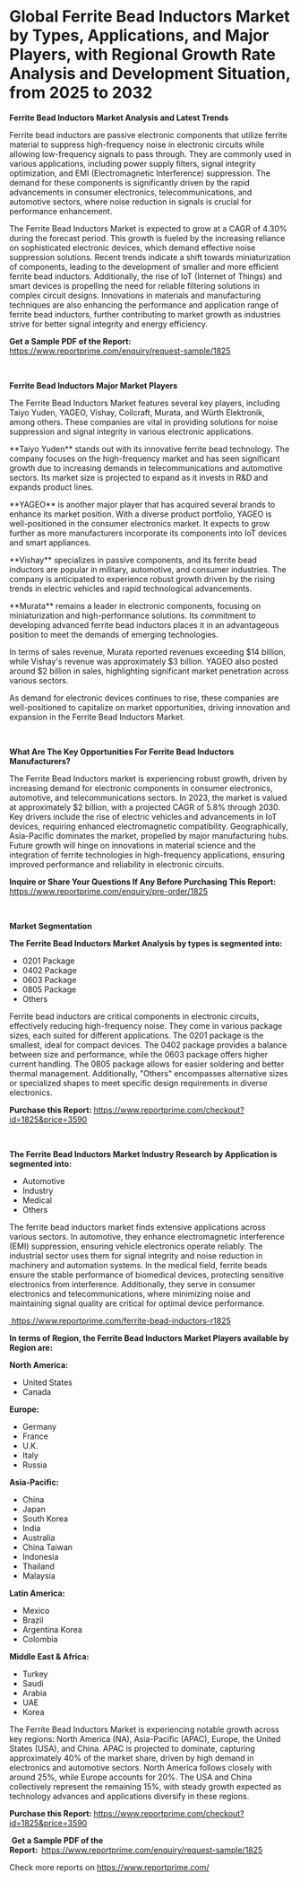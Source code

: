<p><h1>Global Ferrite Bead Inductors Market by Types, Applications, and Major Players, with Regional Growth Rate Analysis and Development Situation, from 2025 to 2032</h1></p><p><strong>Ferrite Bead Inductors Market Analysis and Latest Trends</strong></p>
<p><p>Ferrite bead inductors are passive electronic components that utilize ferrite material to suppress high-frequency noise in electronic circuits while allowing low-frequency signals to pass through. They are commonly used in various applications, including power supply filters, signal integrity optimization, and EMI (Electromagnetic Interference) suppression. The demand for these components is significantly driven by the rapid advancements in consumer electronics, telecommunications, and automotive sectors, where noise reduction in signals is crucial for performance enhancement.</p><p>The Ferrite Bead Inductors Market is expected to grow at a CAGR of 4.30% during the forecast period. This growth is fueled by the increasing reliance on sophisticated electronic devices, which demand effective noise suppression solutions. Recent trends indicate a shift towards miniaturization of components, leading to the development of smaller and more efficient ferrite bead inductors. Additionally, the rise of IoT (Internet of Things) and smart devices is propelling the need for reliable filtering solutions in complex circuit designs. Innovations in materials and manufacturing techniques are also enhancing the performance and application range of ferrite bead inductors, further contributing to market growth as industries strive for better signal integrity and energy efficiency.</p></p>
<p><strong>Get a Sample PDF of the Report:&nbsp;</strong> <a href="https://www.reportprime.com/enquiry/request-sample/1825?utm_campaign=3166&utm_medium=2&utm_source=Github&utm_content=ia&utm_term=18032025&utm_id=ferrite-bead-inductors">https://www.reportprime.com/enquiry/request-sample/1825</a></p>
<p>&nbsp;</p>
<p><strong>Ferrite Bead Inductors Major Market Players</strong></p>
<p><p>The Ferrite Bead Inductors Market features several key players, including Taiyo Yuden, YAGEO, Vishay, Coilcraft, Murata, and Würth Elektronik, among others. These companies are vital in providing solutions for noise suppression and signal integrity in various electronic applications.</p><p>**Taiyo Yuden** stands out with its innovative ferrite bead technology. The company focuses on the high-frequency market and has seen significant growth due to increasing demands in telecommunications and automotive sectors. Its market size is projected to expand as it invests in R&D and expands product lines.</p><p>**YAGEO** is another major player that has acquired several brands to enhance its market position. With a diverse product portfolio, YAGEO is well-positioned in the consumer electronics market. It expects to grow further as more manufacturers incorporate its components into IoT devices and smart appliances.</p><p>**Vishay** specializes in passive components, and its ferrite bead inductors are popular in military, automotive, and consumer industries. The company is anticipated to experience robust growth driven by the rising trends in electric vehicles and rapid technological advancements.</p><p>**Murata** remains a leader in electronic components, focusing on miniaturization and high-performance solutions. Its commitment to developing advanced ferrite bead inductors places it in an advantageous position to meet the demands of emerging technologies.</p><p>In terms of sales revenue, Murata reported revenues exceeding $14 billion, while Vishay's revenue was approximately $3 billion. YAGEO also posted around $2 billion in sales, highlighting significant market penetration across various sectors. </p><p>As demand for electronic devices continues to rise, these companies are well-positioned to capitalize on market opportunities, driving innovation and expansion in the Ferrite Bead Inductors Market.</p></p>
<p>&nbsp;</p>
<p><strong>What Are The Key Opportunities For Ferrite Bead Inductors Manufacturers?</strong></p>
<p><p>The Ferrite Bead Inductors market is experiencing robust growth, driven by increasing demand for electronic components in consumer electronics, automotive, and telecommunications sectors. In 2023, the market is valued at approximately $2 billion, with a projected CAGR of 5.8% through 2030. Key drivers include the rise of electric vehicles and advancements in IoT devices, requiring enhanced electromagnetic compatibility. Geographically, Asia-Pacific dominates the market, propelled by major manufacturing hubs. Future growth will hinge on innovations in material science and the integration of ferrite technologies in high-frequency applications, ensuring improved performance and reliability in electronic circuits.</p></p>
<p><strong>Inquire or Share Your Questions If Any Before Purchasing This Report:</strong> <a href="https://www.reportprime.com/enquiry/pre-order/1825?utm_campaign=3166&utm_medium=2&utm_source=Github&utm_content=ia&utm_term=18032025&utm_id=ferrite-bead-inductors">https://www.reportprime.com/enquiry/pre-order/1825</a></p>
<p>&nbsp;</p>
<p><strong>Market Segmentation</strong></p>
<p><strong>The Ferrite Bead Inductors Market Analysis by types is segmented into:</strong></p>
<p><ul><li>0201 Package</li><li>0402 Package</li><li>0603 Package</li><li>0805 Package</li><li>Others</li></ul></p>
<p><p>Ferrite bead inductors are critical components in electronic circuits, effectively reducing high-frequency noise. They come in various package sizes, each suited for different applications. The 0201 package is the smallest, ideal for compact devices. The 0402 package provides a balance between size and performance, while the 0603 package offers higher current handling. The 0805 package allows for easier soldering and better thermal management. Additionally, "Others" encompasses alternative sizes or specialized shapes to meet specific design requirements in diverse electronics.</p></p>
<p><strong>Purchase this Report:&nbsp;</strong><a href="https://www.reportprime.com/checkout?id=1825&price=3590&utm_campaign=3166&utm_medium=2&utm_source=Github&utm_content=ia&utm_term=18032025&utm_id=ferrite-bead-inductors">https://www.reportprime.com/checkout?id=1825&price=3590</a></p>
<p>&nbsp;</p>
<p><strong>The Ferrite Bead Inductors Market Industry Research by Application is segmented into:</strong></p>
<p><ul><li>Automotive</li><li>Industry</li><li>Medical</li><li>Others</li></ul></p>
<p><p>The ferrite bead inductors market finds extensive applications across various sectors. In automotive, they enhance electromagnetic interference (EMI) suppression, ensuring vehicle electronics operate reliably. The industrial sector uses them for signal integrity and noise reduction in machinery and automation systems. In the medical field, ferrite beads ensure the stable performance of biomedical devices, protecting sensitive electronics from interference. Additionally, they serve in consumer electronics and telecommunications, where minimizing noise and maintaining signal quality are critical for optimal device performance.</p></p>
<p><a href="https://www.reportprime.com/ferrite-bead-inductors-r1825?utm_campaign=3166&utm_medium=2&utm_source=Github&utm_content=ia&utm_term=18032025&utm_id=ferrite-bead-inductors">&nbsp;https://www.reportprime.com/ferrite-bead-inductors-r1825</a></p>
<p><strong>In terms of Region, the Ferrite Bead Inductors Market Players available by Region are:</strong></p>
<p>
    <p> <strong> North America: </strong>
        <ul>
            <li>United States</li>
            <li>Canada</li>
        </ul>
        </p> 
    <p> <strong> Europe: </strong>
        <ul>
            <li>Germany</li>
            <li>France</li>
            <li>U.K.</li>
            <li>Italy</li>
            <li>Russia</li>
        </ul>
        </p> 
    <p> <strong> Asia-Pacific: </strong>
        <ul>
            <li>China</li>
            <li>Japan</li>
            <li>South Korea</li>
            <li>India</li>
            <li>Australia</li>
            <li>China Taiwan</li>
            <li>Indonesia</li>
            <li>Thailand</li>
            <li>Malaysia</li>
        </ul>
        </p> 
    <p> <strong> Latin America: </strong>
        <ul>
            <li>Mexico</li>
            <li>Brazil</li>
            <li>Argentina Korea</li>
            <li>Colombia</li>
        </ul>
        </p> 
    <p> <strong> Middle East & Africa: </strong>
        <ul>
            <li>Turkey</li>
            <li>Saudi</li>
            <li>Arabia</li>
            <li>UAE</li>
            <li>Korea</li>
        </ul>
    </p>
    </p>
<p><p>The Ferrite Bead Inductors Market is experiencing notable growth across key regions: North America (NA), Asia-Pacific (APAC), Europe, the United States (USA), and China. APAC is projected to dominate, capturing approximately 40% of the market share, driven by high demand in electronics and automotive sectors. North America follows closely with around 25%, while Europe accounts for 20%. The USA and China collectively represent the remaining 15%, with steady growth expected as technology advances and applications diversify in these regions.</p></p>
<p><strong>Purchase this Report: </strong><a href="https://www.reportprime.com/checkout?id=1825&price=3590&utm_campaign=3166&utm_medium=2&utm_source=Github&utm_content=ia&utm_term=18032025&utm_id=ferrite-bead-inductors">https://www.reportprime.com/checkout?id=1825&price=3590</a></p>
<p>&nbsp;<strong>Get a Sample PDF of the Report:&nbsp;&nbsp;</strong><a href="https://www.reportprime.com/enquiry/request-sample/1825?utm_campaign=3166&utm_medium=2&utm_source=Github&utm_content=ia&utm_term=18032025&utm_id=ferrite-bead-inductors">https://www.reportprime.com/enquiry/request-sample/1825</a></p>
<p><strong></strong></p>
<p>Check more reports on <a href="https://www.reportprime.com/?utm_campaign=3166&utm_medium=2&utm_source=Github&utm_content=ia&utm_term=18032025&utm_id=ferrite-bead-inductors">https://www.reportprime.com/</a></p>